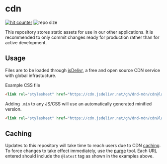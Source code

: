 # cdn

[![hit counter](https://img.shields.io/jsdelivr/gh/hm/dnd-mdn/cdn)](https://www.jsdelivr.com/package/gh/dnd-mdn/cdn) ![repo size](https://img.shields.io/github/repo-size/dnd-mdn/cdn) 

This repository stores static assets for use in our other applications.  It is recommended to only commit changes ready for production rather than for active development.

## Usage

Files are to be loaded through [jsDelivr](https://github.com/jsdelivr/jsdelivr#github), a free and open source CDN service with global infrastucture.


Example CSS file
```html
<link rel="stylesheet" href="https://cdn.jsdelivr.net/gh/dnd-mdn/cdn@latest/maple-leaf.css" />
```

Adding `.min` to any JS/CSS will use an automatically generated minified version.

```html
<link rel="stylesheet" href="https://cdn.jsdelivr.net/gh/dnd-mdn/cdn@latest/maple-leaf.min.css" />
```

## Caching

Updates to this repository will take time to reach users due to CDN [caching](https://github.com/jsdelivr/jsdelivr#caching).  To force changes to take effect immediately, use the [purge](https://www.jsdelivr.com/tools/purge) tool.  Each URL entered should include the `@latest` tag as shown in the examples above.